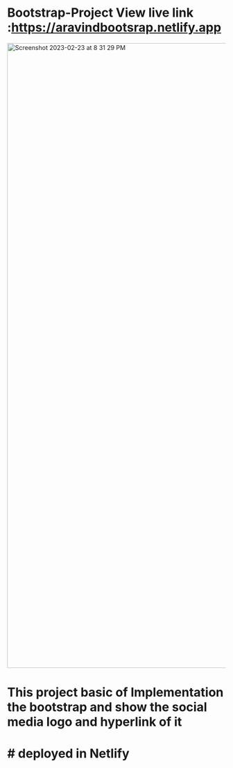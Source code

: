 # Bootstrap-Project View live link :https://aravindbootsrap.netlify.app 
<img width="1440" alt="Screenshot 2023-02-23 at 8 31 29 PM" src="https://user-images.githubusercontent.com/63011485/220945730-29f8688c-8891-4896-8801-52863f19a791.png">
<h1> This project basic of Implementation the bootstrap and 
 show the social media logo and hyperlink of it <h1>
# deployed in Netlify

